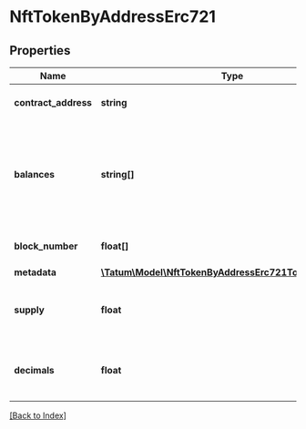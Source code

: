 # NftTokenByAddressErc721

## Properties

Name | Type | Description | Notes
------------ | ------------- | ------------- | -------------
**contract_address** | **string** | On Algorand, this is the asset ID (the ID of the NFT); on the other blockchains, this is the address of the NFT smart contract. |
**balances** | **string[]** | On Algorand, this is either an array of \&quot;1\&quot; to indicate that the NFTs with the specified IDs exist, or an array with the number of NFT fractions if the NFTs are &lt;a href&#x3D;\&quot;https://developer.algorand.org/docs/get-started/tokenization/nft/#fractional-nfts\&quot; target&#x3D;\&quot;_blank\&quot;&gt;fractional&lt;/a&gt;; on the other blockchains, this is an array of the IDs of the NFTs. |
**block_number** | **float[]** | (EVM-based blockchains only) An array of the numbers of the blocks in which the NFT was received by the address | [optional]
**metadata** | [**\Tatum\Model\NftTokenByAddressErc721TokenMetadata[]**](NftTokenByAddressErc721TokenMetadata.md) |  |
**supply** | **float** | (Algorand only) The number of fractions in the NFT if the NFT is &lt;a href&#x3D;\&quot;https://developer.algorand.org/docs/get-started/tokenization/nft/#fractional-nfts\&quot; target&#x3D;\&quot;_blank\&quot;&gt;fractional&lt;/a&gt; | [optional]
**decimals** | **float** | (Algorand only) The number of decimal places in an NFT fraction if the NFT is &lt;a href&#x3D;\&quot;https://developer.algorand.org/docs/get-started/tokenization/nft/#fractional-nfts\&quot; target&#x3D;\&quot;_blank\&quot;&gt;fractional&lt;/a&gt; | [optional]

[[Back to Index]](../index.md)
